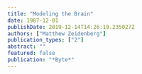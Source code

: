 ```yaml
---
title: "Modeling the Brain"
date: 1987-12-01
publishDate: 2019-12-14T14:26:19.235027Z
authors: ["Matthew Zeidenberg"]
publication_types: ["2"]
abstract: ""
featured: false
publication: "*Byte*"
---
```


